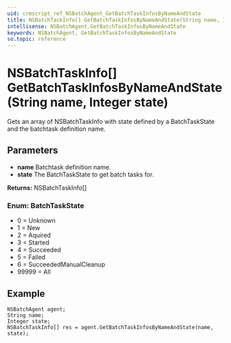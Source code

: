 ```yaml
---
uid: crmscript_ref_NSBatchAgent_GetBatchTaskInfosByNameAndState
title: NSBatchTaskInfo[] GetBatchTaskInfosByNameAndState(String name, Integer state)
intellisense: NSBatchAgent.GetBatchTaskInfosByNameAndState
keywords: NSBatchAgent, GetBatchTaskInfosByNameAndState
so.topic: reference
---
```


# NSBatchTaskInfo[] GetBatchTaskInfosByNameAndState(String name, Integer state)

Gets an array of NSBatchTaskInfo with state defined by a BatchTaskState and the batchtask definition name.

## Parameters

* **name** Batchtask definition name.
* **state** The BatchTaskState to get batch tasks for.

**Returns:** NSBatchTaskInfo[]

### Enum: BatchTaskState

* 0 = Unknown
* 1 = New
* 2 = Aquired
* 3 = Started
* 4 = Succeeded
* 5 = Failed
* 6 = SucceededManualCleanup
* 99999 = All

## Example

```crmscript
NSBatchAgent agent;
String name;
Integer state;
NSBatchTaskInfo[] res = agent.GetBatchTaskInfosByNameAndState(name, state);
```
